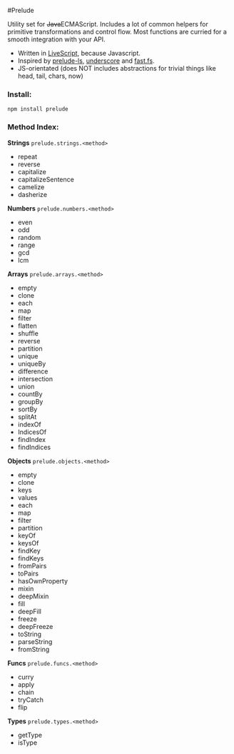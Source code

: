 #Prelude

Utility set for <strike>Java</strike>ECMAScript.
Includes a lot of common helpers for primitive transformations and control flow. Most functions are curried for a smooth integration with your API.

- Written in <a href="http://www.livescript.net">LiveScript</a>, because Javascript.
- Inspired by
<a href="http://www.preludels.com">prelude-ls</a>,
<a href="http://underscorejs.org/">underscore</a> and
<a href="https://github.com/codemix/fast.js">fast.fs</a>.
- JS-orientated (does NOT includes abstractions for trivial things like head, tail, chars, now)

### Install:

    npm install prelude

### Method Index:

**Strings** `prelude.strings.<method>`

- repeat
- reverse
- capitalize
- capitalizeSentence
- camelize
- dasherize

**Numbers** `prelude.numbers.<method>`

- even
- odd
- random
- range
- gcd
- lcm

**Arrays** `prelude.arrays.<method>`

- empty
- clone
- each
- map
- filter
- flatten
- shuffle
- reverse
- partition
- unique
- uniqueBy
- difference
- intersection
- union
- countBy
- groupBy
- sortBy
- splitAt
- indexOf
- IndicesOf
- findIndex
- findIndices

**Objects** `prelude.objects.<method>`

- empty
- clone
- keys
- values
- each
- map
- filter
- partition
- keyOf
- keysOf
- findKey
- findKeys
- fromPairs
- toPairs
- hasOwnProperty
- mixin
- deepMixin
- fill
- deepFill
- freeze
- deepFreeze
- toString
- parseString
- fromString

**Funcs** `prelude.funcs.<method>`

- curry
- apply
- chain
- tryCatch
- flip

**Types** `prelude.types.<method>`

- getType
- isType
